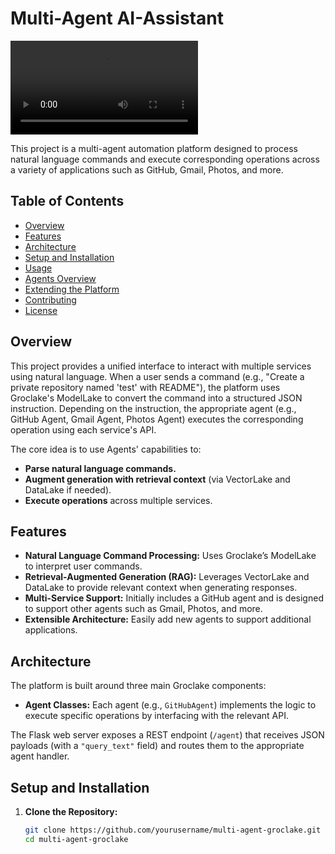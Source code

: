 



# Multi-Agent AI-Assistant 

![Demo](Recording_Mar_26_2025.mp4)

This project is a multi-agent automation platform designed to process natural language commands and execute corresponding operations across a variety of applications such as GitHub, Gmail, Photos, and more.

## Table of Contents

- [Overview](#overview)
- [Features](#features)
- [Architecture](#architecture)
- [Setup and Installation](#setup-and-installation)
- [Usage](#usage)
- [Agents Overview](#agents-overview)
- [Extending the Platform](#extending-the-platform)
- [Contributing](#contributing)
- [License](#license)

## Overview

This project provides a unified interface to interact with multiple services using natural language. When a user sends a command (e.g., "Create a private repository named 'test' with README"), the platform uses Groclake's ModelLake to convert the command into a structured JSON instruction. Depending on the instruction, the appropriate agent (e.g., GitHub Agent, Gmail Agent, Photos Agent) executes the corresponding operation using each service's API.

The core idea is to use Agents' capabilities to:
- **Parse natural language commands.**
- **Augment generation with retrieval context** (via VectorLake and DataLake if needed).
- **Execute operations** across multiple services.

## Features

- **Natural Language Command Processing:** Uses Groclake’s ModelLake to interpret user commands.
- **Retrieval-Augmented Generation (RAG):** Leverages VectorLake and DataLake to provide relevant context when generating responses.
- **Multi-Service Support:** Initially includes a GitHub agent and is designed to support other agents such as Gmail, Photos, and more.
- **Extensible Architecture:** Easily add new agents to support additional applications.

## Architecture

The platform is built around three main Groclake components:

- **Agent Classes:** Each agent (e.g., `GitHubAgent`) implements the logic to execute specific operations by interfacing with the relevant API.

The Flask web server exposes a REST endpoint (`/agent`) that receives JSON payloads (with a `"query_text"` field) and routes them to the appropriate agent handler.

## Setup and Installation

1. **Clone the Repository:**

   ```bash
   git clone https://github.com/yourusername/multi-agent-groclake.git
   cd multi-agent-groclake
